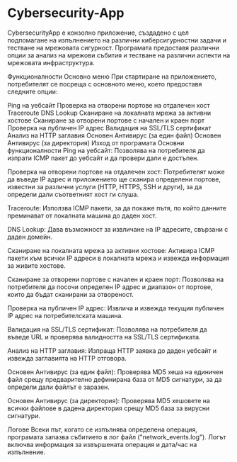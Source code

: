 # Cybersecurity-App
CybersecurityApp е конзолно приложение, създадено с цел подпомагане на изпълнението на различни киберсигурностни задачи и тестване на мрежовата сигурност. Програмата предоставя различни опции за анализ на мрежови събития и тестване на различни аспекти на мрежовата инфраструктура.

Функционалности
Основно меню
При стартиране на приложението, потребителят се посреща с основното меню, което предоставя следните опции:

Ping на уебсайт
Проверка на отворени портове на отдалечен хост
Traceroute
DNS Lookup
Сканиране на локалната мрежа за активни хостове
Сканиране за отворени портове с начален и краен порт
Проверка на публичен IP адрес
Валидация на SSL/TLS сертификат
Анализ на HTTP заглавия
Основен Антивирус (за един файл)
Основен Антивирус (за директория)
Изход от програмата
Основни функционалности
Ping на уебсайт: Позволява на потребителя да изпрати ICMP пакет до уебсайт и да провери дали е достъпен.

Проверка на отворени портове на отдалечен хост: Потребителят може да въведе IP адрес и приложението ще сканира определени портове, известни за различни услуги (HTTP, HTTPS, SSH и други), за да определи дали съответният хост ги слуша.

Traceroute: Използва ICMP пакети, за да покаже пътя, по който данните преминават от локалната машина до даден хост.

DNS Lookup: Дава възможност за извличане на IP адресите, свързани с даден домейн.

Сканиране на локалната мрежа за активни хостове: Активира ICMP пакети към всички IP адреси в локалната мрежа и извежда информация за живите хостове.

Сканиране за отворени портове с начален и краен порт: Позволява на потребителя да посочи определен IP адрес и диапазон от портове, които да бъдат сканирани за отвореност.

Проверка на публичен IP адрес: Извлича и извежда текущия публичен IP адрес на потребителската машина.

Валидация на SSL/TLS сертификат: Позволява на потребителя да въведе URL и проверява валидността на SSL/TLS сертификата.

Анализ на HTTP заглавия: Изпраща HTTP заявка до даден уебсайт и извежда заглавията на HTTP отговора.

Основен Антивирус (за един файл): Проверява MD5 хеша на единичен файл срещу предварително дефинирана база от MD5 сигнатури, за да определи дали файлът е заразен.

Основен Антивирус (за директория): Проверява MD5 хешовете на всички файлове в дадена директория срещу MD5 база за вирусни сигнатури.

Логове
Всеки път, когато се изпълнява определена операция, програмата запазва събитието в лог файл ("network_events.log"). Логът включва информация за извършената операция и дата/час на изпълнение.
